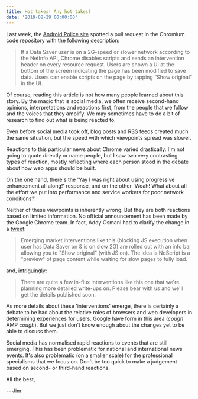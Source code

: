 ```yaml
---
title: Hot takes! Any hot takes?
date: '2018-08-29 00:00:00'
---
```


Last week, the [Android Police site](https://www.androidpolice.com/2018/08/23/chrome-android-may-start-disabling-javascript-2g-connections/) spotted a pull request in the Chromium code repository with the following description:

> If a Data Saver user is on a 2G-speed or slower network according to the NetInfo API, Chrome disables scripts and sends an intervention header on every resource request. Users are shown a UI at the bottom of the screen indicating the page has been modified to save data. Users can enable scripts on the page by tapping “Show original” in the UI.

Of course, reading this article is not how many people learned about this story. By the magic that is social media, we often receive second-hand opinions, interpretations and reactions first, from the people that we follow and the voices that they amplify. We may sometimes have to do a bit of research to find out what is being reacted to. 

Even before social media took off, blog posts and RSS feeds created much the same situation, but the speed with which viewpoints spread was slower.

Reactions to this particular news about Chrome varied drastically. I'm not going to quote directly or name people, but I saw two very contrasting types of reaction, mostly reflecting where each person stood in the debate about how web apps should be built.

On the one hand, there's the 'Yay I was right about using progressive enhancement all along!' response, and on the other 'Woah! What about all the effort we put into performance and service workers for poor network conditions?'

Neither of these viewpoints is inherently wrong. But they are both reactions based on limited information. No official announcement has been made by the Google Chrome team. In fact, Addy Osmani had to clarify the change in a [tweet](https://twitter.com/addyosmani/status/1033406192859537408):

> Emerging market interventions like this (blocking JS execution when user has Data Saver on & is on slow 2G) are rolled out with an info bar allowing you to "Show original" (with JS on). The idea is NoScript is a "preview" of page content while waiting for slow pages to fully load.

and, [intriguingly](https://twitter.com/addyosmani/status/1033429775623155712):

> There are quite a few in-flux interventions like this one that we're planning more detailed write-ups on. Please bear with us and we'll get the details published soon.

As more details about these 'interventions' emerge, there is certainly a debate to be had about the relative roles of browsers and web developers in determining experiences for users. Google have form in this area (_cough_ AMP _cough_). But we just don't know enough about the changes yet to be able to discuss them.

Social media has normalised rapid reactions to events that are still emerging. This has been problematic for national and international news events. It's also problematic (on a smaller scale) for the professional specialisms that we focus on. Don't be too quick to make a judgement based on second- or third-hand reactions.

All the best,

-- Jim

